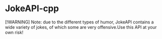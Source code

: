 # JokeAPI-cpp
[!WARNING]
Note: due to the different types of humor, JokeAPI contains a wide variety of jokes, of which some are very offensive.Use this API at your own risk!

